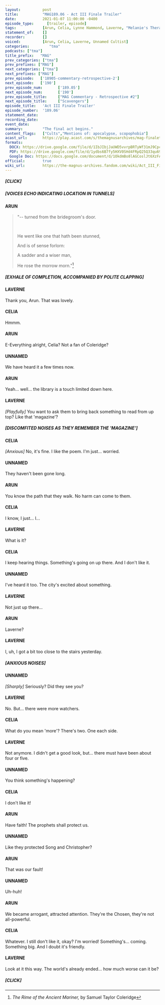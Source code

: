 ```yaml
---
layout:          post
title:           "MAG189.06 - Act III Finale Trailer"
date:            2021-01-07 11:00:00 -0400
episode_type:      [trailer, episode]
tags:            [Arun, Celia, Lynne Hammond, Laverne, "Melanie's Therapist", Unnamed Cultist, The Tunnels, Cultists, Cults, Samuel Taylor Coleridge, The Rime of the Ancient Mariner, Scopophobia, The Eye]
statement_of:    []
recorder:        []
voiced:          [Arun, Celia, Laverne, Unnamed Cultist]
categories:			"tma"
podcasts: ["tma"]
title_prefix:	"MAG"
prev_categories: ["tma"]
prev_prefixes: ["MAG"]
next_categories: ["tma"]
next_prefixes: ["MAG"]
prev_episode:   ['18905-commentary-retrospective-2']
next_episode:   ['190']
prev_episode_num:		['189.05']
next_episode_num:		['190']
prev_episode_title:		["MAG Commentary - Retrospective #2"]
next_episode_title:		["Scavengers"]
episode_title:   'Act III Finale Trailer'
episode_number:  '189.06'
statement_date:  
recording_date:  
event_date:      
summary:         "The final act begins."
content_flags:   ["Cults","Mentions of: apocalypse, scopophobia"]
acast_url:       https://play.acast.com/s/themagnusarchives/mag-finaletrailer
formats: 
  DOCX: https://drive.google.com/file/d/1IbJIbjJaUWD5vvrpBRTyWf31mJ9Cpcn1/view
  PDF: https://drive.google.com/file/d/1ydbs6B7fy5HXV0SHd4FRpQ25Q33qu692/view
  Google Doc: https://docs.google.com/document/d/1OkdmBo8lAGCoslJt6XzFANtupeZT74nJvulCjvR6w5A/edit
official:        true
wiki_url:        https://the-magnus-archives.fandom.com/wiki/Act_III_Finale_Trailer
---
```


##### [CLICK]

##### [VOICES ECHO INDICATING LOCATION IN TUNNELS]

#### ARUN

> "-- turned from the bridegroom's door.
> 
> &nbsp;
> 
> He went like one that hath been stunned,
> 
> And is of sense forlorn:
> 
> A sadder and a wiser man,
> 
> He rose the morrow morn."[^1]

[^1]: *The Rime of the Ancient Mariner,* by Samuel Taylor Coleridge

##### [EXHALE OF COMPLETION, ACCOMPANIED BY POLITE CLAPPING]

#### LAVERNE

Thank you, Arun. That was lovely.

#### CELIA

Hmmm.

#### ARUN

E-Everything alright, Celia? Not a fan of Coleridge?

#### UNNAMED

We have heard it a few times now.

#### ARUN

Yeah... well... the library is a touch limited down here.

#### LAVERNE

_[Playfully]_ You want to ask them to bring back something to read from up top? Like that 'magazine'?

##### [DISCOMFITED NOISES AS THEY REMEMBER THE 'MAGAZINE']

#### CELIA

_[Anxious]_ No, it's fine. I like the poem. I'm just... worried.

#### UNNAMED

They haven't been gone long.

#### ARUN

You know the path that they walk. No harm can come to them.

#### CELIA

I know, I just... I...

#### LAVERNE

What is it?

#### CELIA

I keep hearing things. Something's going on up there. And I don't like it.

#### UNNAMED

I've heard it too. The city's excited about something.

#### LAVERNE

Not just up there...

#### ARUN

Laverne?

#### LAVERNE

I, uh, I got a bit too close to the stairs yesterday. 

##### [ANXIOUS NOISES]

#### UNNAMED

_[Sharply]_ Seriously? Did they see you?

#### LAVERNE

No. But... there were more watchers.

#### CELIA

What do you mean 'more'? There's two. One each side.

#### LAVERNE

Not anymore. I didn't get a good look, but... there must have been about four or five.

#### UNNAMED

You think something's happening?

#### CELIA

I don't like it!

#### ARUN

Have faith! The prophets shall protect us.

#### UNNAMED

Like they protected Song and Christopher?

#### ARUN

That was our fault!

#### UNNAMED

Uh-huh!

#### ARUN

We became arrogant, attracted attention. They're the Chosen, they're not all-powerful.

#### CELIA

Whatever. I still don't like it, okay? I'm worried! Something's... coming. Something big. And I doubt it's friendly.

#### LAVERNE

Look at it this way. The world's already ended... how much worse can it be?

##### [CLICK]